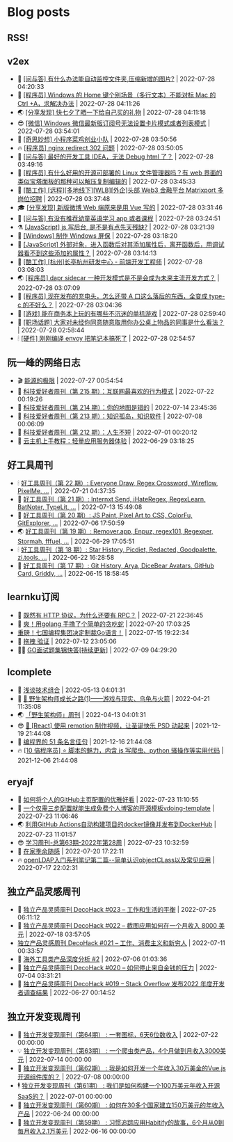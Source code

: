# Blog posts
## RSS!



## v2ex

<!-- v2ex:START  -->
- 🫶 [[问与答] 有什么办法能自动监控文件夹,压缩新增的图片?](https://www.v2ex.com/t/869212#reply1) | 2022-07-28 04:20:33 
- 🧰 [[程序员] Windows 的 Home 键个别场景（多行文本）不能对标 Mac 的 Ctrl +A，求解决办法](https://www.v2ex.com/t/869209#reply0) | 2022-07-28 04:11:26 
- 🌏 [[分享发现] 快七夕了晒一下给自己买的礼物](https://www.v2ex.com/t/869208#reply1) | 2022-07-28 04:11:18 
- 😎 [[微信] Windows 微信最新版订阅号无法设置卡片模式或者列表模式](https://www.v2ex.com/t/869206#reply0) | 2022-07-28 03:54:01 
- 💂 [[奇思妙想] 小程序菜鸡创业小队](https://www.v2ex.com/t/869205#reply3) | 2022-07-28 03:50:56 
- 🔥 [[程序员] nginx redirect 302 问题](https://www.v2ex.com/t/869204#reply1) | 2022-07-28 03:50:05 
- 🦅 [[问与答] 最好的开发工具 IDEA，无法 Debug html 了？](https://www.v2ex.com/t/869203#reply0) | 2022-07-28 03:49:16 
- 🙉 [[程序员] 有什么好用的开源可部署的 Linux 文件管理器吗？有 web 界面的类似宝塔面板的那种可以解压复制编辑的](https://www.v2ex.com/t/869202#reply0) | 2022-07-28 03:45:33 
- 💫 [[酷工作] [远程][多地线下][WLB][外企]头部 Web3 金融平台 Matrixport 多岗位招聘](https://www.v2ex.com/t/869201#reply7) | 2022-07-28 03:37:48 
- 🎓 [[分享发现] 新版微博 Web 端原来是用 Vue 写的](https://www.v2ex.com/t/869199#reply1) | 2022-07-28 03:31:46 
- 🗽 [[问与答] 有没有推荐幼童英语学习 app 或者课程](https://www.v2ex.com/t/869197#reply6) | 2022-07-28 03:24:51 
- ⚗️ [[JavaScript] js 写后台, 是不是有点先天残缺?](https://www.v2ex.com/t/869194#reply18) | 2022-07-28 03:21:39 
- 🦍 [[Windows] 制作 Windows 屏保](https://www.v2ex.com/t/869192#reply0) | 2022-07-28 03:18:20 
- 🤩 [[JavaScript] 外部对象，进入函数后对其添加属性后，离开函数后，用调试器看不到这些添加的属性？](https://www.v2ex.com/t/869191#reply2) | 2022-07-28 03:14:13 
- 🙉 [[酷工作] [杭州]长亭杭州研发中心 - 前端开发工程师](https://www.v2ex.com/t/869190#reply1) | 2022-07-28 03:08:03 
- 🌏 [[程序员] dapr sidecar 一种开发模式是不是会成为未来主流开发方式？](https://www.v2ex.com/t/869189#reply0) | 2022-07-28 03:07:09 
- 🐘 [[程序员] 现在发布的充电头，怎么还带 A 口这么落后的东西，全变成 type-c 的不好么？](https://www.v2ex.com/t/869188#reply35) | 2022-07-28 03:04:36 
- 🧰 [[游戏] 能在商务本上玩的有哪些不沉迷的单机游戏](https://www.v2ex.com/t/869187#reply14) | 2022-07-28 02:59:40 
- 💃 [[职场话题] 大家对未经你同意随意取用你办公桌上物品的同事是什么看法？](https://www.v2ex.com/t/869186#reply17) | 2022-07-28 02:58:44 
- 🕯 [[硬件] 刚刚编译 envoy 把笔记本搞死了](https://www.v2ex.com/t/869185#reply6) | 2022-07-28 02:54:57 <!-- v2ex:END -->

## 阮一峰的网络日志

<!-- ruanyf:START -->
- 🎬 [能源的极限](http://www.ruanyifeng.com/blog/2022/07/energy-consumption.html) | 2022-07-27 00:54:54 
- 💄 [科技爱好者周刊（第 215 期）：互联网最喜欢的行为模式](http://www.ruanyifeng.com/blog/2022/07/weekly-issue-215.html) | 2022-07-22 00:19:26 
- 🐎 [科技爱好者周刊（第 214 期）：你的地图是错的](http://www.ruanyifeng.com/blog/2022/07/weekly-issue-214.html) | 2022-07-14 23:45:36 
- 🤔 [科技爱好者周刊（第 213 期）：知识孤岛，知识软件](http://www.ruanyifeng.com/blog/2022/07/weekly-issue-213.html) | 2022-07-08 00:06:09 
- 🧠 [科技爱好者周刊（第 212 期）：人生不短](http://www.ruanyifeng.com/blog/2022/07/weekly-issue-212.html) | 2022-07-01 00:20:12 
- 🎃 [云主机上手教程：轻量应用服务器体验](http://www.ruanyifeng.com/blog/2022/06/cloud-server-getting-started-tutorial.html) | 2022-06-29 03:18:25 <!-- ruanyf:END -->

## 好工具周刊

<!-- bestxtools:START -->
- 🕯 [好工具周刊（第 22 期）: Everyone Draw, Regex Cross­word, Wireflow, PixelMe, ...](https://discuss-cn.bestxtools.com/d/60/1) | 2022-07-21 04:37:35 
- 🦩 [好工具周刊（第 21 期）: Internxt Send, iHateRegex, RegexLearn, BatNoter, TypeLit, ...](https://discuss-cn.bestxtools.com/d/58/1) | 2022-07-13 15:49:08 
- 🦄 [好工具周刊（第 20 期）: JS Paint, Pixel Art to CSS, ColorFu, GitExplorer, ...](https://discuss-cn.bestxtools.com/d/57/1) | 2022-07-06 17:50:59 
- 🌏 [好工具周刊（第 19 期）: Remover.app, Enpuz, regex101, Regexper, Stormah, fffuel, ...](https://discuss-cn.bestxtools.com/d/56/1) | 2022-06-29 17:05:51 
- 🕯 [好工具周刊（第 18 期）: Star History, Picdiet, Redacted, Goodpalette, zi.tools, ...](https://discuss-cn.bestxtools.com/d/47/1) | 2022-06-22 16:28:58 
- 📝 [好工具周刊（第 17 期）: Git History, Arya, DiceBear Avatars, GitHub Card, Griddy, ...](https://discuss-cn.bestxtools.com/d/43/1) | 2022-06-15 18:58:45 <!-- bestxtools:END -->


## learnku订阅

<!-- learnku:START -->
- 🦅 [既然有 HTTP 协议，为什么还要有 RPC？](https://learnku.com/laravel/t/69972) | 2022-07-21 22:36:45 
- 🦅 [爽！用golang 手撸了个简单的贪吃蛇](https://learnku.com/articles/69912) | 2022-07-20 17:03:25 
-  [重磅！七国编程集团决定制裁Go语言！](https://learnku.com/articles/69766) | 2022-07-15 19:22:34 
- 🌈 [拖拽 验证](https://learnku.com/articles/69652) | 2022-07-12 23:05:06 
- 🧑‍🏫 [GO面试题集锦快答[持续更新]](https://learnku.com/articles/69250) | 2022-07-09 04:29:20 <!-- learnku:END -->



## lcomplete

<!-- lcomplete:START -->
- 🫶 [浅谈技术组合](http://codelc.com/post/essay/%E6%B5%85%E8%B0%88%E6%8A%80%E6%9C%AF%E7%BB%84%E5%90%88/) | 2022-05-13 04:01:31 
- 🧰 [🐒 野生架构师成长之路&lpar;1&rpar;——游戏与现实、乌龟与火箭](http://codelc.com/post/growup/s01/) | 2022-04-21 11:35:08 
- 🌏 [「野生架构师」周刊](http://codelc.com/post/essay/%E9%87%8E%E7%94%9F%E6%9E%B6%E6%9E%84%E5%B8%88%E5%91%A8%E5%88%8A%E4%BB%8B%E7%BB%8D/) | 2022-04-13 04:01:31 
- 😎 [🎄 [React] 使用 remotion 制作视频，让圣诞快乐 PSD 动起来](http://codelc.com/post/dev/js/remotion/) | 2021-12-19 21:44:08 
- 💂 [编程界的 51 条名言佳句](http://codelc.com/post/dev/thinking/quotes/) | 2021-12-16 21:44:08 
- 🔥 [[10 倍程序员] ⭐ 脚本的魅力，内含 js 写爬虫、python 骚操作等实用代码](http://codelc.com/post/dev/10x/script/) | 2021-12-06 21:44:08 <!-- lcomplete:END -->

## eryajf

<!-- eryajf:START -->
- 🫶 [如何将个人的GitHub主页配置的优雅好看](https://wiki.eryajf.net/pages/d195b4/) | 2022-07-23 11:10:55 
- 🧰 [一个仅需三步配置就能生成免费个人博客的开源模板vdoing-template](https://wiki.eryajf.net/pages/48e307/) | 2022-07-23 11:06:46 
- 🌏 [利用GitHub Actions自动构建项目的docker镜像并发布到DockerHub](https://wiki.eryajf.net/pages/5baf0a/) | 2022-07-23 11:01:57 
- 😎 [学习周刊-总第63期-2022年第28周](https://wiki.eryajf.net/pages/d2ea2c/) | 2022-07-23 10:32:59 
- 💂 [在家季余随感](https://wiki.eryajf.net/pages/e36842/) | 2022-07-20 17:22:11 
- 🔥 [openLDAP入门系列笔记第二篇--简单认识objectCLass以及常见应用](https://wiki.eryajf.net/pages/ea10fa/) | 2022-07-17 22:02:31 <!-- eryajf:END -->



## 独立产品灵感周刊

<!-- DecoHack:START -->
- 🦣 [独立产品灵感周刊 DecoHack #023 – 工作和生活的平衡](https://www.decohack.com/Post/802) | 2022-07-25 06:11:12 
- 🤡 [独立产品灵感周刊 DecoHack #022 – 截图应用如何在一个月收入 8000 美元](https://www.decohack.com/Post/774) | 2022-07-18 03:57:05 
-  [独立产品灵感周刊 DecoHack #021 – 工作、消费主义和新穷人](https://www.decohack.com/Post/753) | 2022-07-11 00:33:57 
- 🐲 [海外工具类产品深度分析 #2](https://www.decohack.com/Post/746) | 2022-07-06 01:03:36 
- 🦅 [独立产品灵感周刊 DecoHack #020 – 如何停止来自金钱的压力](https://www.decohack.com/Post/728) | 2022-07-04 03:31:21 
- 🧰 [独立产品灵感周刊 DecoHack #019 – Stack Overflow 发布2022 年度开发者调查结果](https://www.decohack.com/Post/699) | 2022-06-27 00:14:52 <!-- DecoHack:END -->

## 独立开发变现周刊

<!-- easyindie:START -->
- 💂 [独立开发变现周刊（第64期） : 一套图标，6天6位数收入](https://www.ezindie.com/weekly/issue-64) | 2022-07-22 00:00:00 
- 💡 [独立开发变现周刊（第63期） : 一个爬虫类产品，4个月做到月收入3000美元](https://www.ezindie.com/weekly/issue-63) | 2022-07-14 00:00:00 
- 🌋 [独立开发变现周刊（第62期） : 我是如何开发一个年收入30万美金的Vue.js开源组件库的？](https://www.ezindie.com/weekly/issue-62) | 2022-07-08 00:00:00 
- 🕴 [独立开发变现周刊（第61期） : 我们是如何构建一个100万美元年收入开源SaaS的？](https://www.ezindie.com/weekly/issue-61) | 2022-07-01 00:00:00 
- 🎊 [独立开发变现周刊（第60期） : 如何在30多个国家建立150万美元的年收入产品](https://www.ezindie.com/weekly/issue-60) | 2022-06-24 00:00:00 
- 🤔 [独立开发变现周刊（第59期） : 习惯追踪应用Habitify的故事，6个月从0到每月收入2.1万美元](https://www.ezindie.com/weekly/issue-59) | 2022-06-16 00:00:00 <!-- easyindie:END -->



